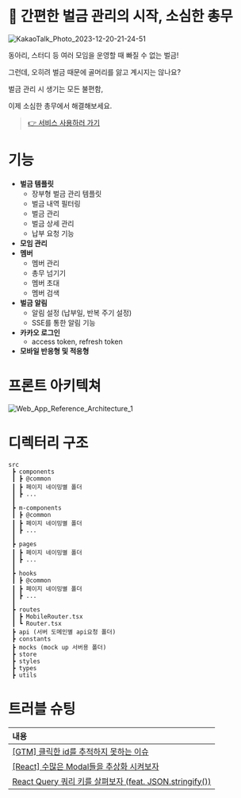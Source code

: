 # 📌 간편한 벌금 관리의 시작, 소심한 총무
![KakaoTalk_Photo_2023-12-20-21-24-51](https://github.com/so-sim/front/assets/95389265/ef01c999-2b41-4b9b-922d-220ce655db6c)


동아리, 스터디 등 여러 모임을 운영할 때 빠질 수 없는 벌금!

그런데, 오히려 벌금 때문에 골머리를 앓고 계시지는 않나요?

벌금 관리 시 생기는 모든 불편함,

이제 소심한 총무에서 해결해보세요.


> 
> [👉 서비스 사용하러 가기](https://sosim-manager.com)

# 기능
- **벌금 템플릿**
  - 장부형 벌금 관리 템플릿
  - 벌금 내역 필터링
  - 벌금 관리
  - 벌금 상세 관리
  - 납부 요청 기능
- **모임 관리**
- **멤버**
  - 멤버 관리
  - 총무 넘기기
  - 멤버 초대
  - 멤버 검색
- **벌금 알림**
  - 알림 설정 (납부일, 반복 주기 설정)
  - SSE를 통한 알림 기능
- **카카오 로그인**
  - access token, refresh token
- **모바일 반응형 및 적응형**

# 프론트 아키텍쳐
![Web_App_Reference_Architecture_1](https://github.com/so-sim/front/assets/45344418/b563be64-3a1c-4d79-86ae-58aef84ccc42)


# 디렉터리 구조
```
src
 ┣ components
 ┃ ┣ @common
 ┃ ┣ 페이지 네이밍별 폴더
 ┃ ┣ ...
 ┃ 
 ┣ m-components 
 ┃ ┣ @common
 ┃ ┣ 페이지 네이밍별 폴더
 ┃ ┣ ...
 ┃ 
 ┣ pages
 ┃ ┣ 페이지 네이밍별 폴더
 ┃ ┣ ...
 ┃ 
 ┣ hooks
 ┃ ┣ @common
 ┃ ┣ 페이지 네이밍별 폴더
 ┃ ┣ ...
 ┃ 
 ┣ routes
 ┃ ┣ MobileRouter.tsx
 ┃ ┗ Router.tsx
 ┣ api (서버 도메인별 api요청 폴더)
 ┣ constants 
 ┣ mocks (mock up 서버용 폴더)
 ┣ store 
 ┣ styles
 ┣ types
 ┣ utils
```

# 트러블 슈팅
| 내용                                                                                                          |
| :------------------------------------------------------------------------------------------------------------- |
| [[GTM] 클릭한 id를 추적하지 못하는 이슈](https://velog.io/@jong1co/GTM-%ED%81%B4%EB%A6%AD%ED%95%9C-id%EB%A5%BC-%EC%B6%94%EC%A0%81%ED%95%98%EC%A7%80-%EB%AA%BB%ED%95%98%EB%8A%94-%EC%9D%B4%EC%8A%88) |
| [[React] 수많은 Modal들을 추상화 시켜보자](https://velog.io/@jong1co/React-%EC%88%98%EB%A7%8E%EC%9D%80-Modal%EB%93%A4%EC%9D%84-%EC%B6%94%EC%83%81%ED%99%94-%EC%8B%9C%EC%BC%9C%EB%B3%B4%EC%9E%90)|
| [React Query 쿼리 키를 살펴보자 (feat. JSON.stringify())](https://velog.io/@jong1co/Tanstack-Query-%EC%9C%A0%EB%8B%88%ED%81%AC-%ED%82%A4)|
